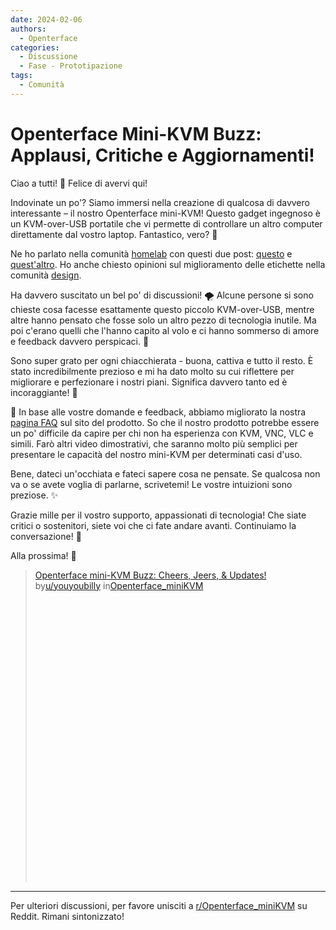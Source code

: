 ```yaml
---
date: 2024-02-06
authors:
  - Openterface
categories:
  - Discussione
  - Fase - Prototipazione
tags:
  - Comunità
---
```


# Openterface Mini-KVM Buzz: Applausi, Critiche e Aggiornamenti!

Ciao a tutti! 🎉 Felice di avervi qui!

Indovinate un po'? Siamo immersi nella creazione di qualcosa di davvero interessante – il nostro Openterface mini-KVM! Questo gadget ingegnoso è un KVM-over-USB portatile che vi permette di controllare un altro computer direttamente dal vostro laptop. Fantastico, vero? 🚀

Ne ho parlato nella comunità [homelab](https://www.reddit.com/r/homelab/) con questi due post: [questo](https://www.reddit.com/r/homelab/comments/1acdfwt/crafting_a_minikvm_prototype_in_a_black_aluminium/?utm_source=share&utm_medium=web2x&context=3) e [quest'altro](https://www.reddit.com/r/homelab/comments/1ahwrl4/trying_out_my_minikvm_on_ubuntu_any_feedback/?utm_source=share&utm_medium=web2x&context=3). Ho anche chiesto opinioni sul miglioramento delle etichette nella comunità [design](https://www.reddit.com/r/Design/comments/1aht6m3/new_look_for_our_minikvm_what_do_you_think/?utm_source=share&utm_medium=web2x&context=3).

Ha davvero suscitato un bel po' di discussioni! 🌪️ Alcune persone si sono chieste cosa facesse esattamente questo piccolo KVM-over-USB, mentre altre hanno pensato che fosse solo un altro pezzo di tecnologia inutile. Ma poi c'erano quelli che l'hanno capito al volo e ci hanno sommerso di amore e feedback davvero perspicaci. 🥰

Sono super grato per ogni chiacchierata - buona, cattiva e tutto il resto. È stato incredibilmente prezioso e mi ha dato molto su cui riflettere per migliorare e perfezionare i nostri piani. Significa davvero tanto ed è incoraggiante! 🌟

🤔 In base alle vostre domande e feedback, abbiamo migliorato la nostra [pagina FAQ](https://openterface.com/faq/) sul sito del prodotto. So che il nostro prodotto potrebbe essere un po' difficile da capire per chi non ha esperienza con KVM, VNC, VLC e simili. Farò altri video dimostrativi, che saranno molto più semplici per presentare le capacità del nostro mini-KVM per determinati casi d'uso.

Bene, dateci un'occhiata e fateci sapere cosa ne pensate. Se qualcosa non va o se avete voglia di parlarne, scrivetemi! Le vostre intuizioni sono preziose. ✨

Grazie mille per il vostro supporto, appassionati di tecnologia! Che siate critici o sostenitori, siete voi che ci fate andare avanti. Continuiamo la conversazione! 💌

Alla prossima! 🌈

<!-- more -->

<blockquote class="reddit-embed-bq" style="height:500px" data-embed-height="479"><a href="https://www.reddit.com/r/Openterface_miniKVM/comments/1ak4kes/minikvm_openterface_buzz_cheers_jeers_updates/">Openterface mini-KVM Buzz: Cheers, Jeers, &amp; Updates!</a><br> by<a href="https://www.reddit.com/user/youyoubilly/">u/youyoubilly</a> in<a href="https://www.reddit.com/r/Openterface_miniKVM/">Openterface_miniKVM</a></blockquote><script async="" src="https://embed.reddit.com/widgets.js" charset="UTF-8"></script>

--------

Per ulteriori discussioni, per favore unisciti a [r/Openterface_miniKVM](https://www.reddit.com/r/Openterface_miniKVM/) su Reddit. Rimani sintonizzato!
